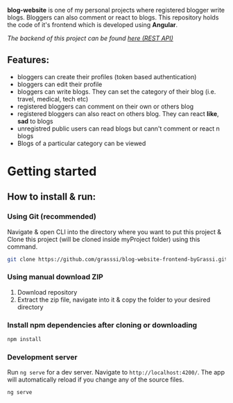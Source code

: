 
**blog-website** is one of my personal projects where registered blogger write blogs. Bloggers can also comment or react to blogs. This repository holds the code of it's frontend which is developed using **Angular**.

<em> The backend of this project can be found [here (REST API)](https://github.com/grasssi/blog-website-backend) </em>


## Features:
- bloggers can create their profiles (token based authentication)
- bloggers can edit their profile
- bloggers can write blogs. They can set the category of their blog (i.e. travel, medical, tech etc)
- registered bloggers can comment on their own or others blog
- registered bloggers can also react on others blog. They can react **like**, **sad** to blogs
- unregistred public users can read blogs but cann't comment or react n blogs
- Blogs of a particular category can be viewed


# Getting started

## How to install & run:
### Using Git (recommended)
   Navigate & open CLI into the directory where you want to put this project & Clone this project (will be cloned inside myProject folder) using this command.
   
```bash
git clone https://github.com/grasssi/blog-website-frontend-byGrassi.git
```
### Using manual download ZIP
1. Download repository
2. Extract the zip file, navigate into it & copy the folder to your desired directory

### Install npm dependencies after cloning or downloading
```bash
npm install
```

### Development server

Run `ng serve` for a dev server. Navigate to `http://localhost:4200/`. The app will automatically reload if you change any of the source files.
```bash
ng serve
```

